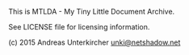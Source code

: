 This is MTLDA - My Tiny Little Document Archive.

See LICENSE file for licensing information.

(c) 2015 Andreas Unterkircher <unki@netshadow.net> 
